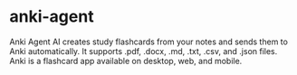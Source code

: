 # anki-agent
Anki Agent AI creates study flashcards from your notes and sends them to Anki automatically. It supports .pdf, .docx, .md, .txt, .csv, and .json files. Anki is a flashcard app available on desktop, web, and mobile. 
